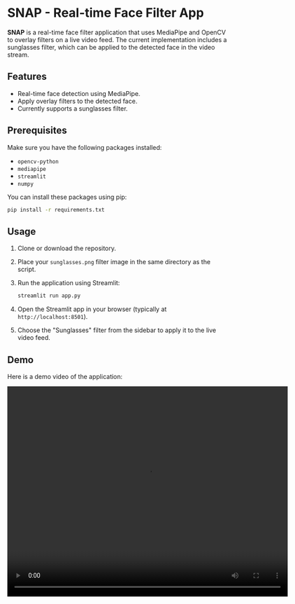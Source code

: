 # SNAP - Real-time Face Filter App

**SNAP** is a real-time face filter application that uses MediaPipe and OpenCV to overlay filters on a live video feed. The current implementation includes a sunglasses filter, which can be applied to the detected face in the video stream.

## Features

- Real-time face detection using MediaPipe.
- Apply overlay filters to the detected face.
- Currently supports a sunglasses filter.

## Prerequisites

Make sure you have the following packages installed:
- `opencv-python`
- `mediapipe`
- `streamlit`
- `numpy`

You can install these packages using pip:

```bash
pip install -r requirements.txt
```

## Usage

1. Clone or download the repository.
2. Place your `sunglasses.png` filter image in the same directory as the script.
3. Run the application using Streamlit:

   ```bash
   streamlit run app.py
   ```

4. Open the Streamlit app in your browser (typically at `http://localhost:8501`).

5. Choose the "Sunglasses" filter from the sidebar to apply it to the live video feed.

## Demo

Here is a demo video of the application:

<video width="640" height="480" controls>
  <source src="demo.mp4" type="video/mp4">
  Your browser does not support the video tag.
</video>
